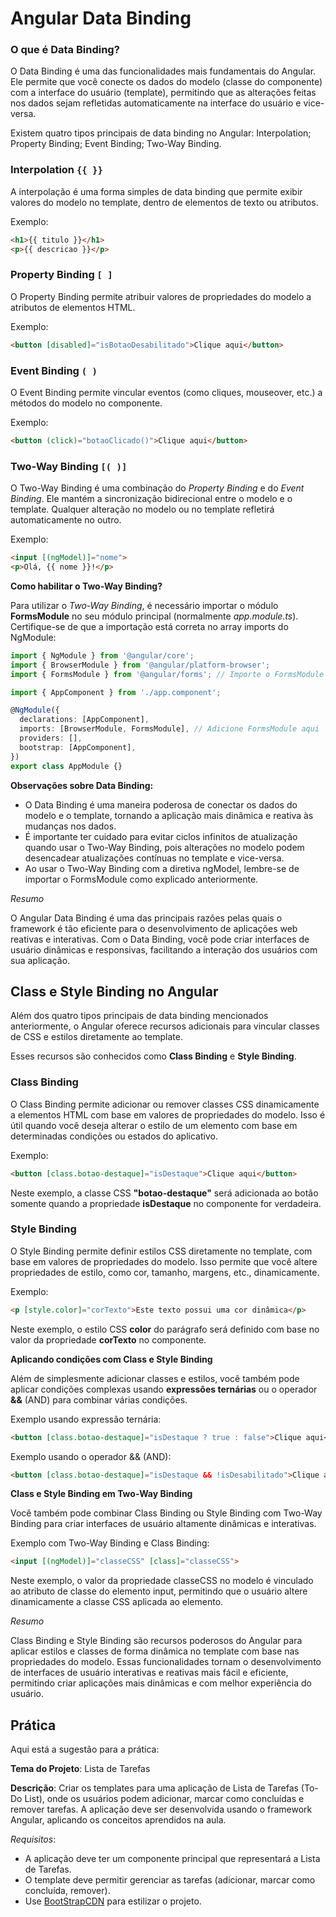 # Angular Data Binding

### O que é Data Binding?

O Data Binding é uma das funcionalidades mais fundamentais do Angular. Ele permite que você conecte os dados do modelo (classe do componente) com a interface do usuário (template), permitindo que as alterações feitas nos dados sejam refletidas automaticamente na interface do usuário e vice-versa.

Existem quatro tipos principais de data binding no Angular: Interpolation; Property Binding; Event Binding; Two-Way Binding. 

### Interpolation `{{ }}`

A interpolação é uma forma simples de data binding que permite exibir valores do modelo no template, dentro de elementos de texto ou atributos.

Exemplo:

```html
<h1>{{ titulo }}</h1>
<p>{{ descricao }}</p>

```
### Property Binding `[ ]`

O Property Binding permite atribuir valores de propriedades do modelo a atributos de elementos HTML.

Exemplo:

```html
<button [disabled]="isBotaoDesabilitado">Clique aqui</button>

```

### Event Binding `( )`

O Event Binding permite vincular eventos (como cliques, mouseover, etc.) a métodos do modelo no componente.

Exemplo:

```html
<button (click)="botaoClicado()">Clique aqui</button>

```

### Two-Way Binding `[( )]`

O Two-Way Binding é uma combinação do *Property Binding* e do *Event Binding*. Ele mantém a sincronização bidirecional entre o modelo e o template. Qualquer alteração no modelo ou no template refletirá automaticamente no outro.

Exemplo:

```html
<input [(ngModel)]="nome">
<p>Olá, {{ nome }}!</p>

```

**Como habilitar o Two-Way Binding?**

Para utilizar o *Two-Way Binding*, é necessário importar o módulo **FormsModule** no seu módulo principal (normalmente *app.module.ts*). Certifique-se de que a importação está correta no array imports do NgModule:

```typescript
import { NgModule } from '@angular/core';
import { BrowserModule } from '@angular/platform-browser';
import { FormsModule } from '@angular/forms'; // Importe o FormsModule

import { AppComponent } from './app.component';

@NgModule({
  declarations: [AppComponent],
  imports: [BrowserModule, FormsModule], // Adicione FormsModule aqui
  providers: [],
  bootstrap: [AppComponent],
})
export class AppModule {}
```

**Observações sobre Data Binding:**

- O Data Binding é uma maneira poderosa de conectar os dados do modelo e o template, tornando a aplicação mais dinâmica e reativa às mudanças nos dados.
- É importante ter cuidado para evitar ciclos infinitos de atualização quando usar o Two-Way Binding, pois alterações no modelo podem desencadear atualizações contínuas no template e vice-versa.
- Ao usar o Two-Way Binding com a diretiva ngModel, lembre-se de importar o FormsModule como explicado anteriormente.
  
*Resumo*

O Angular Data Binding é uma das principais razões pelas quais o framework é tão eficiente para o desenvolvimento de aplicações web reativas e interativas. Com o Data Binding, você pode criar interfaces de usuário dinâmicas e responsivas, facilitando a interação dos usuários com sua aplicação.

## Class e Style Binding no Angular

Além dos quatro tipos principais de data binding mencionados anteriormente, o Angular oferece recursos adicionais para vincular classes de CSS e estilos diretamente ao template.

Esses recursos são conhecidos como **Class Binding** e **Style Binding**.

### Class Binding

O Class Binding permite adicionar ou remover classes CSS dinamicamente a elementos HTML com base em valores de propriedades do modelo. Isso é útil quando você deseja alterar o estilo de um elemento com base em determinadas condições ou estados do aplicativo.

Exemplo:

```html
<button [class.botao-destaque]="isDestaque">Clique aqui</button>
```

Neste exemplo, a classe CSS **"botao-destaque"** será adicionada ao botão somente quando a propriedade **isDestaque** no componente for verdadeira.

### Style Binding

O Style Binding permite definir estilos CSS diretamente no template, com base em valores de propriedades do modelo. Isso permite que você altere propriedades de estilo, como cor, tamanho, margens, etc., dinamicamente.

Exemplo:

```html
<p [style.color]="corTexto">Este texto possui uma cor dinâmica</p>
```

Neste exemplo, o estilo CSS **color** do parágrafo será definido com base no valor da propriedade **corTexto** no componente.


**Aplicando condições com Class e Style Binding**

Além de simplesmente adicionar classes e estilos, você também pode aplicar condições complexas usando **expressões ternárias** ou o operador **&&** (AND) para combinar várias condições.

Exemplo usando expressão ternária:

```html
<button [class.botao-destaque]="isDestaque ? true : false">Clique aqui</button>
```

Exemplo usando o operador && (AND):

```html
<button [class.botao-destaque]="isDestaque && !isDesabilitado">Clique aqui</button>
```

**Class e Style Binding em Two-Way Binding**

Você também pode combinar Class Binding ou Style Binding com Two-Way Binding para criar interfaces de usuário altamente dinâmicas e interativas.

Exemplo com Two-Way Binding e Class Binding:

```html
<input [(ngModel)]="classeCSS" [class]="classeCSS">
```

Neste exemplo, o valor da propriedade classeCSS no modelo é vinculado ao atributo de classe do elemento input, permitindo que o usuário altere dinamicamente a classe CSS aplicada ao elemento.

*Resumo*

Class Binding e Style Binding são recursos poderosos do Angular para aplicar estilos e classes de forma dinâmica no template com base nas propriedades do modelo. Essas funcionalidades tornam o desenvolvimento de interfaces de usuário interativas e reativas mais fácil e eficiente, permitindo criar aplicações mais dinâmicas e com melhor experiência do usuário.


## Prática

Aqui está a sugestão para a prática:

**Tema do Projeto**: Lista de Tarefas

**Descrição**: Criar os templates para uma aplicação de Lista de Tarefas (To-Do List), onde os usuários podem adicionar, marcar como concluídas e remover tarefas. A aplicação deve ser desenvolvida usando o framework Angular, aplicando os conceitos aprendidos na aula.

*Requisitos*:

- A aplicação deve ter um componente principal que representará a Lista de Tarefas.
- O template deve permitir gerenciar as tarefas (adicionar, marcar como concluída, remover).
- Use [BootStrapCDN](https://getbootstrap.com.br/docs/4.1/getting-started/introduction/) para estilizar o projeto.